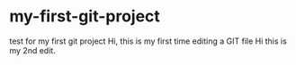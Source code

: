 # my-first-git-project
test for my first git project
Hi, this is my first time editing a GIT file
Hi this is my 2nd edit. 
